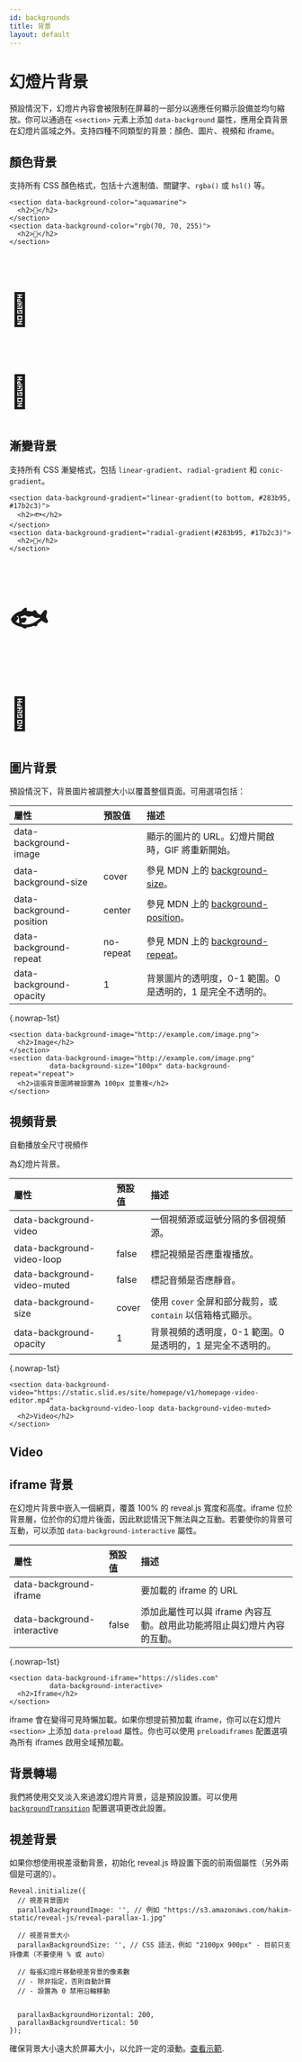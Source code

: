 ```yaml
---
id: backgrounds
title: 背景
layout: default
---
```


# 幻燈片背景

預設情況下，幻燈片內容會被限制在屏幕的一部分以適應任何顯示設備並均勻縮放。你可以通過在 `<section>` 元素上添加 `data-background` 屬性，應用全頁背景在幻燈片區域之外。支持四種不同類型的背景：顏色、圖片、視頻和 iframe。

## 顏色背景

支持所有 CSS 顏色格式，包括十六進制值、關鍵字、`rgba()` 或 `hsl()` 等。

```html/0,3
<section data-background-color="aquamarine">
  <h2>🍦</h2>
</section>
<section data-background-color="rgb(70, 70, 255)">
  <h2>🍰</h2>
</section>
```

<div class="reveal reveal-example">
  <div class="slides">
    <section data-background-color="aquamarine">
      <h2 style="font-size: 4em;">🍦</h2>
    </section>
    <section data-background-color="rgb(70, 70, 255)">
      <h2 style="font-size: 4em;">🍰</h2>
    </section>
  </div>
</div>

## 漸變背景

支持所有 CSS 漸變格式，包括 `linear-gradient`、`radial-gradient` 和 `conic-gradient`。

```html/0,3
<section data-background-gradient="linear-gradient(to bottom, #283b95, #17b2c3)">
  <h2>🐟</h2>
</section>
<section data-background-gradient="radial-gradient(#283b95, #17b2c3)">
  <h2>🐳</h2>
</section>
```

<div class="reveal reveal-example">
  <div class="slides">
    <section data-background-gradient="linear-gradient(to bottom, #283b95, #17b2c3)">
      <h2 style="font-size: 4em;">🐟</h2>
    </section>
    <section data-background-gradient="radial-gradient(#283b95, #17b2c3)">
      <h2 style="font-size: 4em;">🐳</h2>
    </section>
  </div>
</div>

## 圖片背景

預設情況下，背景圖片被調整大小以覆蓋整個頁面。可用選項包括：

| 屬性                     | 預設值    | 描述                                                                                                  |
| :----------------------- | :-------- | :---------------------------------------------------------------------------------------------------- |
| data-background-image    |           | 顯示的圖片的 URL。幻燈片開啟時，GIF 將重新開始。                                                      |
| data-background-size     | cover     | 參見 MDN 上的 [background-size](https://developer.mozilla.org/docs/Web/CSS/background-size)。         |
| data-background-position | center    | 參見 MDN 上的 [background-position](https://developer.mozilla.org/docs/Web/CSS/background-position)。 |
| data-background-repeat   | no-repeat | 參見 MDN 上的 [background-repeat](https://developer.mozilla.org/docs/Web/CSS/background-repeat)。     |
| data-background-opacity  | 1         | 背景圖片的透明度，0-1 範圍。0 是透明的，1 是完全不透明的。                                            |

{.nowrap-1st}

```html/0,3-4
<section data-background-image="http://example.com/image.png">
  <h2>Image</h2>
</section>
<section data-background-image="http://example.com/image.png"
          data-background-size="100px" data-background-repeat="repeat">
  <h2>這張背景圖將被設置為 100px 並重複</h2>
</section>
```

## 視頻背景

自動播放全尺寸視頻作

為幻燈片背景。

| 屬性                        | 預設值 | 描述                                                       |
| :-------------------------- | :----- | :--------------------------------------------------------- |
| data-background-video       |        | 一個視頻源或逗號分隔的多個視頻源。                         |
| data-background-video-loop  | false  | 標記視頻是否應重複播放。                                   |
| data-background-video-muted | false  | 標記音頻是否應靜音。                                       |
| data-background-size        | cover  | 使用 `cover` 全屏和部分裁剪，或 `contain` 以信箱格式顯示。 |
| data-background-opacity     | 1      | 背景視頻的透明度，0-1 範圍。0 是透明的，1 是完全不透明的。 |

{.nowrap-1st}

```html/0-1
<section data-background-video="https://static.slid.es/site/homepage/v1/homepage-video-editor.mp4"
          data-background-video-loop data-background-video-muted>
  <h2>Video</h2>
</section>
```

<div class="reveal reveal-example">
  <div class="slides">
    <section data-background-video="https://static.slid.es/site/homepage/v1/homepage-video-editor.mp4" 
          data-background-video-loop data-background-video-muted>
      <h2>Video</h2>
    </section>
  </div>
</div>

## iframe 背景

在幻燈片背景中嵌入一個網頁，覆蓋 100% 的 reveal.js 寬度和高度。iframe 位於背景層，位於你的幻燈片後面，因此默認情況下無法與之互動。若要使你的背景可互動，可以添加 `data-background-interactive` 屬性。

| 屬性                        | 預設值 | 描述                                                                   |
| :-------------------------- | :----- | :--------------------------------------------------------------------- |
| data-background-iframe      |        | 要加載的 iframe 的 URL                                                 |
| data-background-interactive | false  | 添加此屬性可以與 iframe 內容互動。啟用此功能將阻止與幻燈片內容的互動。 |

{.nowrap-1st}

```html/0-1
<section data-background-iframe="https://slides.com"
          data-background-interactive>
  <h2>Iframe</h2>
</section>
```

iframe 會在變得可見時懶加載。如果你想提前預加載 iframe，你可以在幻燈片 `<section>` 上添加 `data-preload` 屬性。你也可以使用 `preloadiframes` 配置選項為所有 iframes 啟用全域預加載。

## 背景轉場

我們將使用交叉淡入來過渡幻燈片背景，這是預設設置。可以使用 [`backgroundTransition`](/zh-hant/transitions/#%E8%83%8C%E6%99%AF%E8%BD%89%E5%A0%B4) 配置選項更改此設置。

## 視差背景

如果你想使用視差滾動背景，初始化 reveal.js 時設置下面的前兩個屬性（另外兩個是可選的）。

```javascript/1-11
Reveal.initialize({
  // 視差背景圖片
  parallaxBackgroundImage: '', // 例如 "https://s3.amazonaws.com/hakim-static/reveal-js/reveal-parallax-1.jpg"

  // 視差背景大小
  parallaxBackgroundSize: '', // CSS 語法，例如 "2100px 900px" - 目前只支持像素（不要使用 % 或 auto）

  // 每張幻燈片移動視差背景的像素數
  // - 除非指定，否則自動計算
  // - 設置為 0 禁用沿軸移動


  parallaxBackgroundHorizontal: 200,
  parallaxBackgroundVertical: 50
});
```

確保背景大小遠大於屏幕大小，以允許一定的滾動。[查看示範](/demo?parallaxBackgroundImage=https%3A%2F%2Fs3.amazonaws.com%2Fhakim-static%2Freveal-js%2Freveal-parallax-1.jpg&parallaxBackgroundSize=2100px%20900px).
